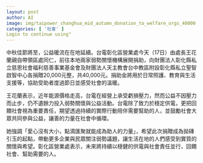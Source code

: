 ```yaml
---
layout: post
author: AI
image: img/taipower_changhua_mid_autumn_donation_to_welfare_orgs_40000.jpg
categories: [ '社會' ]
Login to continue using"
---
```

中秋佳節將至，公益暖流在在地延續。台電彰化區營業處今天（17日）由處長王花蘭親自帶領區處同仁，前往本地兩家弱勢關懷機構展開捐助，向財團法人彰化縣私立慈恩社會福利慈善事業基金會及財團法人天主教會台中教區附設彰化縣私立聖智啟智中心各捐贈20,000元整，共40,000元。捐助金將用於日常照護、教育與生活支援等，協助受助者度過節日並感受社會的溫暖。

王花蘭表示，近年能源價格走高，台電在經營上承受虧損壓力，然而公益不因壓力而止步，仍不遺餘力投入弱勢關懷與公益活動。台電除了致力於穩定供電，更把回饋社會視為重要責任，期望透過持續的實際行動陪伴需要幫助的人，並鼓勵社會大眾共同參與公益，讓善的力量在社會中循環。

她強調「愛心沒有大小，點滴匯聚就能成為助人的力量」，希望此次捐贈成為拋磚引玉的起點，帶動更多企業與民眾關注弱勢議題，讓生活在地的人們感受到實質的關懷與希望。彰化區營業處表示，未來將持續以穩健的供電與社會責任並行，回饋社會、幫助需要的人。